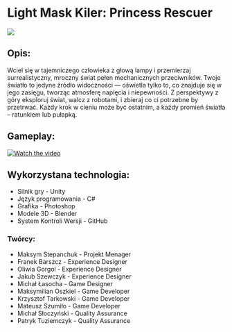 # Light Mask Kiler: Princess Rescuer

<img src="https://media.discordapp.net/attachments/1307667927771910156/1316082265402511360/Screenshot_3.png?ex=69019adf&is=6900495f&hm=9a569ffcfdf5db5597fba52024155816363e19469f50a688c88ea14bd005c5cc&=&format=webp&quality=lossless&width=1536&height=864">


## Opis:
Wciel się w tajemniczego człowieka z głową lampy i przemierzaj surrealistyczny, mroczny świat pełen mechanicznych przeciwników. 
Twoje światło to jedyne źródło widoczności — oświetla tylko to, co znajduje się w jego zasięgu, tworząc atmosferę napięcia i niepewności.
Z perspektywy z góry eksploruj świat, walcz z robotami, i zbieraj co ci potrzebne by przetrwać. 
Każdy krok w cieniu może być ostatnim, a każdy promień światła – ratunkiem lub pułapką.

## Gameplay:
[![Watch the video](https://img.youtube.com/vi/TA-jRgyij7s/0.jpg)](https://www.youtube.com/watch?v=TA-jRgyij7s)

## Wykorzystana technologia:
- Silnik gry - Unity
- Język programowania - C#
- Grafika - Photoshop
- Modele 3D - Blender
- System Kontroli Wersji - GitHub

### Twórcy:
- Maksym Stepanchuk - Projekt Menager
- Franek Barszcz - Experience Designer
- Oliwia Gorgol - Experience Designer
- Jakub Szewczyk - Experience Designer
- Michał Łasocha - Game Designer
- Maksymilian Oszkiel - Game Developer
- Krzysztof Tarkowski - Game Developer
- Mateusz Szumiło - Game Developer
- Michał Słoczyński - Quality Assurance
- Patryk Tuziemczyk - Quality Assurance
